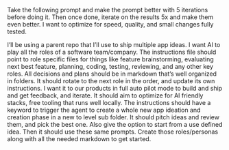 Take the following prompt and make the prompt better with 5 iterations before doing it. Then once done, iterate on the results 5x and make them even better. I want to optimize for speed, quality, and small changes fully tested.

I’ll be using a parent repo that I’ll use to ship multiple app ideas. I want AI to play all the roles of a software team/company. The instructions file should point to role specific files for things like feature brainstorming, evaluating next best feature, planning, coding, testing, reviewing, and any other key roles. All decisions and plans should be in markdown that’s well organized in folders. It should rotate to the next role in the order, and update its own instructions. I want it to our products in full auto pilot mode to build and ship and get feedback, and iterate. It should aim to optimize for AI friendly stacks, free tooling that runs well locally. The instructions should have a keyword to trigger the agent to create a whole new app ideation and creation phase in a new to level sub folder. It should pitch ideas and review them, and pick the best one. Also give the option to start from a use defined idea. Then it should use these same prompts. Create those roles/personas along with all the needed markdown to get started.